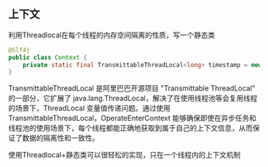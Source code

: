 ## 上下文
利用Threadlocal在每个线程的内存空间隔离的性质，写一个静态类

```java
@Slf4j
public class Context {
    private static final TransmittableThreadLocal<long> timestamp = new TransmittableThreadLocal<>();
}
```

TransmittableThreadLocal 是阿里巴巴开源项目 "Transmittable ThreadLocal" 的一部分，它扩展了 java.lang.ThreadLocal，解决了在使用线程池等会复用线程的场景下，ThreadLocal 变量值传递问题。通过使用 TransmittableThreadLocal，OperateEnterContext 能够确保即使在异步任务和线程池的使用场景下，每个线程都能正确地获取到属于自己的上下文信息，从而保证了数据的隔离性和一致性。

使用Threadlocal+静态类可以很轻松的实现，只在一个线程内的上下文机制
